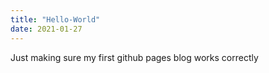 ```yaml
---
title: "Hello-World"
date: 2021-01-27
---
```


Just making sure my first github pages blog works correctly
